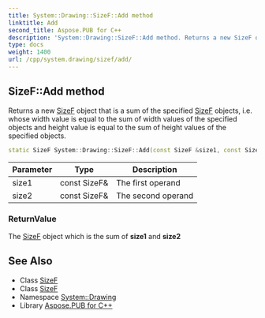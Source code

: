 ```yaml
---
title: System::Drawing::SizeF::Add method
linktitle: Add
second_title: Aspose.PUB for C++
description: 'System::Drawing::SizeF::Add method. Returns a new SizeF object that is a sum of the specified SizeF objects, i.e. whose width value is equal to the sum of width values of the specified objects and height value is equal to the sum of height values of the specified objects in C++.'
type: docs
weight: 1400
url: /cpp/system.drawing/sizef/add/
---
```

## SizeF::Add method


Returns a new [SizeF](../) object that is a sum of the specified [SizeF](../) objects, i.e. whose width value is equal to the sum of width values of the specified objects and height value is equal to the sum of height values of the specified objects.

```cpp
static SizeF System::Drawing::SizeF::Add(const SizeF &size1, const SizeF &size2)
```


| Parameter | Type | Description |
| --- | --- | --- |
| size1 | const SizeF\& | The first operand |
| size2 | const SizeF\& | The second operand |

### ReturnValue

The [SizeF](../) object which is the sum of **size1** and **size2**

## See Also

* Class [SizeF](../)
* Class [SizeF](../)
* Namespace [System::Drawing](../../)
* Library [Aspose.PUB for C++](../../../)
